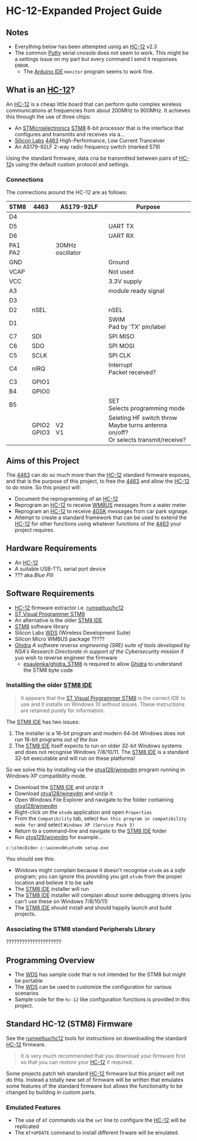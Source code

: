 # HC-12-Expanded Project Guide

## Notes
- Everything below has been attempted usnig an [HC-12] v2.3
- The common [Putty] serial cnosole does not seem to work.  This might be a settings issue on my part but every command I send it responses `ERROR`.
    - The [Arduino IDE] `monitor` program seems to work fine.

## What is an [HC-12]?
An [HC-12] is a cheap little board that can perform quite complex wireless communications at frequencies from about 200MHz to 900MHz.  It achieves this through the use of three chips:

- An [STMicroelectronics] [STM8] 8-bit processor that is the interface that configures and transmits and receives via a...
- [Silicon Labs] [4463] High-Performance, Low Current Tranceiver
- An AS179-92LF 2-way radio frequency switch (marked S79)

Using the standard firmware, data cna be transmitted between pairs of [HC-12]s using the default custom protocol and settings.

### Connections
The connections around the HC-12 are as follows:

|STM8|4463|AS179-92LF|Purpose|
|-|-|-|-|
|D4|
|D5|||UART TX|
|D6|||UART RX|
|PA1<br/>PA2||30MHz oscillator|
|GND|||Ground|
|VCAP|||Not used|
|VCC|||3.3V supply|
|A3|||module ready signal|
|D3|
|D2|nSEL||nSEL|
|D1|||SWIM<br/>Pad by 'TX' pin/label|
|C7|SDI||SPI MISO|
|C6|SDO||SPI MOSI|
|C5|SCLK||SPI CLK|
|C4|nIRQ||Interrupt<br/>Packet received?|
|C3|GPIO1|||
|B4|GPIO0|||
|B5|||SET<br/>Selects programming mode|
||GPIO2<br/>GPIO3|V2<br/>V1|Seleting HF switch throw<br/>Maybe turns antenna on/off?<br/>Or selects transmit/receive?|

## Aims of this Project
The [4463] can do so much more than the [HC-12] standard firmware exposes, and that is the purpose of this project, to free the [4463] and allow the [HC-12] to do more.  So this project will:

- Document the reprogramming of an [HC-12]
- Reprogram an [HC-12] to receive [WMBUS] messages from a water meter
- Reprogram an [HC-12] to receive [4GSK] messages from car park signage.
- Attempt to create a standard framework that can be used to extend the [HC-12] for other functions using whatever functions of the [4463] your project requires.

## Hardware Requirements
- An [HC-12]
- A suitable USB-TTL serial port device
- ??? aka _Blue Pill_

## Software Requirements
- [HC-12] firmware extractor i.e. [rumpeltux/hc12]
- [ST Visual Programmer STM8]
- An alternative is the older [STM8 IDE]
- [STM8] software library
- Silicon Labs [WDS] (Wireless Development Suite)
- Silicon Micro WMBUS package ?????
- [Ghidra] _A software reverse engineering (SRE) suite of tools developed by NSA's Research Directorate in support of the Cybersecurity mission_ if yuo wish to reverse engineer the firmware
    - [esaulenka/ghidra_STM8] is required to allow [Ghidra] to understand the STM8 byte code

### Installling the older [STM8 IDE]
> It appears that the [ST Visual Programmer STM8] is the correct IDE to use and it installs on Windows 10 without issues.  These instructions are retained purely for information.

The [STM8 IDE] has two issues:

1. The installer is a 16-bit program and modern 64-bit Windows does not run 16-bit programs _out of the box_
1. The [STM8 IDE] itself expects to run on older 32-bit Windows systems and does not recognise Windows 7/8/10/11.  The [STM8 IDE] is a standard 32-bit executable and will run on these platforms!

So we solve this by installing via the [otya128/winevdm] program running in Windows-XP compatibility mode.

- Download the [STM8 IDE] and unzip it
- Download [otya128/winevdm] and unzip it
- Open Windows File Explorer and navigate to the folder containing [otya128/winevdm]
- Right-click on the `otvdm` application and open `Properties`
- From the `Compatibility` tab, select `Run this program in compatibility mode for` and select `Windows XP (Service Pack 3)`
- Return to a command-line and navigate to the [STM8 IDE] folder
- Run [otya128/winevdm] for example...

```
c:\stmc8ide> c:\winevdm\otvdm setup.exe
```

You should see this:
- Windows might complain because it doesn't recognise `otvdm` as a _safe_ program; you can ignore this providing you got `otvdm` from the proper location and believe it to be safe
- The [STM8 IDE] installer will run
- The [STM8 IDE] installer will complain about some debugging drivers (you can't use these on Windows 7/8/10/11)
- The [STM8 IDE] should install and should happily launch and build projects.

### Associating the STM8 standard Peripherals Library
?????????????????????

## Programming Overview
- The [WDS] has sample code that is not intended for the STM8 but might be portable
- The [WDS] can be used to customize the configuration for various scenarios
- Sample code for the `hc-12` like configuration functions is provided in this project.

## Standard HC-12 (STM8) Firmware
See the [rumpeltux/hc12] tools for instructions on downloading the standard [HC-12] firmware.

> It is very much recommended that you download your firmware first so that you can restore your [HC-12] if required.

Some projects patch teh standard [HC-12] firmware but this project will not do thta.  Instead a totally new set of firmware will be written that emulates some features of the standard firmware but allows the functionality to be changed by building in custom parts.

### Emulated Features
- The use of `AT` commands via the `set` line to configure the [HC-12] will be replicated
- The `AT+UPDATE` command to install different firware will be emulated.

[HC-12]: https://statics3.seeedstudio.com/assets/file/bazaar/product/HC-12_english_datasheets.pdf
[Putty]: https://www.putty.org/
[Arduino IDE]: https://www.arduino.cc/en/software
[rumpeltux/hc12]: https://github.com/rumpeltux/hc12
[Ghidra]: https://ghidra-sre.org/
[esaulenka/ghidra_STM8]: https://github.com/esaulenka/ghidra_STM8
[STMicroelectronics]: https://www.st.com
[stm8]: https://www.st.com/en/microcontrollers-microprocessors/stm8-8-bit-mcus.html
[Silicon Labs]: https://silabs.com
[WDS]: https://www.silabs.com/Support%20Documents/Software/WDS3-Setup.exe
[4463]: https://www.silabs.com/documents/public/data-sheets/Si4463-61-60-C.pdf
[WMBUS]: https://en.wikipedia.org/wiki/Meter-Bus
[4GSK]: https://en.wikipedia.org/wiki/Frequency-shift_keying
[STM8 IDE]: https://www.st.com/en/development-tools/stm8-ides/products.html
[otya128/winevdm]: https://github.com/otya128/winevdm?tab=readme-ov-file
[ST Visual Programmer STM8]: https://www.st.com/en/development-tools/stvp-stm8.html